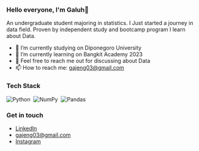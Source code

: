 ### Hello everyone, I'm Galuh👋

An undergraduate student majoring in statistics. I Just started a journey in data field. Proven by independent study and bootcamp program I learn about Data.

- 🔭 I’m currently studying on Diponegoro University
- 🌱 I’m currently learning on Bangkit Academy 2023
- 💬 Feel free to reach me out for discussing about Data 
- 📫 How to reach me: gajeng03@gmail.com

### Tech Stack
![Python](https://img.shields.io/badge/-Python-05122A?style=flat&logo=python)&nbsp;
![NumPy](https://img.shields.io/badge/numpy%20-%23013243.svg?&style=flat&logo=numpy&logoColor=white)&nbsp;
![Pandas](https://img.shields.io/badge/pandas%20-%23150458.svg?&style=flat&logo=pandas&logoColor=white)&nbsp;

### Get in touch
- <a href="https://www.linkedin.com/in/galuhajengpramuditha/">LinkedIn</a>
- gajeng03@gmail.com
- <a href="https://www.instagram.com/galuhaapr/">Instagram</a>

<!--
**galuhajengpr/galuhajengpr** is a ✨ _special_ ✨ repository because its `README.md` (this file) appears on your GitHub profile.

Here are some ideas to get you started:

- 🔭 I’m currently working on ...
- 🌱 I’m currently learning ...
- 👯 I’m looking to collaborate on ...
- 🤔 I’m looking for help with ...
- 💬 Ask me about ...
- 📫 How to reach me: ...
- 😄 Pronouns: ...
- ⚡ Fun fact: ...
-->
